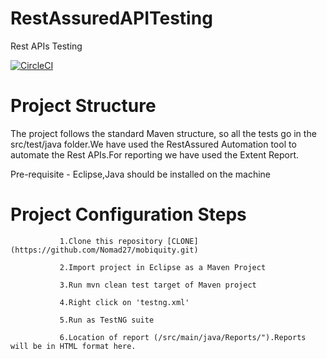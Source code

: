 # RestAssuredAPITesting
Rest APIs Testing

[![CircleCI](https://app.circleci.com/pipelines/github/Nomad27/mobiquity)](https://app.circleci.com/pipelines/github/Nomad27/mobiquity)

# Project Structure
The project follows the standard Maven structure, so all the tests go in the src/test/java folder.We have used the RestAssured Automation tool to automate the Rest APIs.For reporting we have used the Extent Report.

Pre-requisite - Eclipse,Java should be installed on the machine

            
# Project Configuration Steps 

               1.Clone this repository [CLONE] (https://github.com/Nomad27/mobiquity.git)

               2.Import project in Eclipse as a Maven Project

               3.Run mvn clean test target of Maven project

               4.Right click on 'testng.xml'

               5.Run as TestNG suite

               6.Location of report (/src/main/java/Reports/").Reports will be in HTML format here.
  
             

